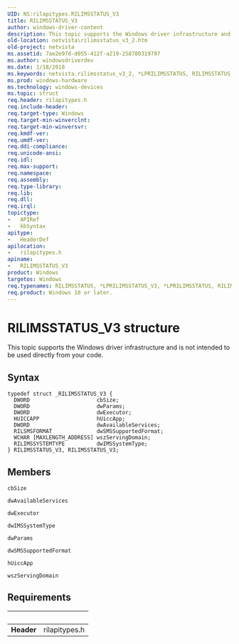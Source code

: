 ```yaml
---
UID: NS:rilapitypes.RILIMSSTATUS_V3
title: RILIMSSTATUS_V3
author: windows-driver-content
description: This topic supports the Windows driver infrastructure and is not intended to be used directly from your code.
old-location: netvista\rilimsstatus_v3_2.htm
old-project: netvista
ms.assetid: 7ae2e97d-d055-412f-a219-258780319797
ms.author: windowsdriverdev
ms.date: 1/18/2018
ms.keywords: netvista.rilimsstatus_v3_2, *LPRILIMSSTATUS, RILIMSSTATUS_V3, RILIMSSTATUS_V3 structure [Network Drivers Starting with Windows Vista], rilapitypes/RILIMSSTATUS_V3, *LPRILIMSSTATUS_V3, RILIMSSTATUS
ms.prod: windows-hardware
ms.technology: windows-devices
ms.topic: struct
req.header: rilapitypes.h
req.include-header: 
req.target-type: Windows
req.target-min-winverclnt: 
req.target-min-winversvr: 
req.kmdf-ver: 
req.umdf-ver: 
req.ddi-compliance: 
req.unicode-ansi: 
req.idl: 
req.max-support: 
req.namespace: 
req.assembly: 
req.type-library: 
req.lib: 
req.dll: 
req.irql: 
topictype:
-	APIRef
-	kbSyntax
apitype:
-	HeaderDef
apilocation:
-	rilapitypes.h
apiname:
-	RILIMSSTATUS_V3
product: Windows
targetos: Windows
req.typenames: RILIMSSTATUS, *LPRILIMSSTATUS_V3, *LPRILIMSSTATUS, RILIMSSTATUS_V3
req.product: Windows 10 or later.
---
```


# RILIMSSTATUS_V3 structure
This topic supports the Windows driver infrastructure and is not intended to be used directly from your code.

## Syntax
````
typedef struct _RILIMSSTATUS_V3 {
  DWORD                     cbSize;
  DWORD                     dwParams;
  DWORD                     dwExecutor;
  HUICCAPP                  hUiccApp;
  DWORD                     dwAvailableServices;
  RILSMSFORMAT              dwSMSSupportedFormat;
  WCHAR [MAXLENGTH_ADDRESS] wszServingDomain;
  RILIMSSYSTEMTYPE          dwIMSSystemType;
} RILIMSSTATUS_V3, RILIMSSTATUS_V3;
````

## Members


`cbSize`



`dwAvailableServices`



`dwExecutor`



`dwIMSSystemType`



`dwParams`



`dwSMSSupportedFormat`



`hUiccApp`



`wszServingDomain`




## Requirements
| &nbsp; | &nbsp; |
| ---- |:---- |
| **Header** | rilapitypes.h |